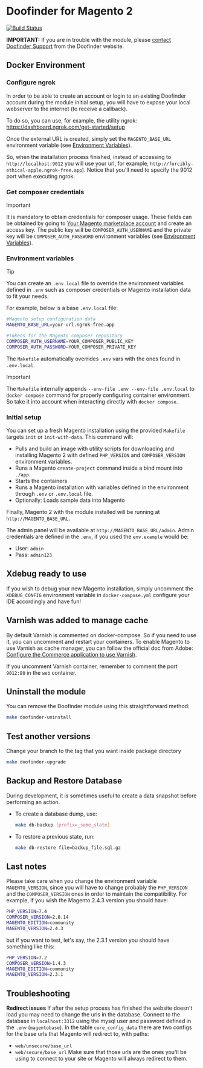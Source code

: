# Doofinder for Magento 2

[![Build Status](https://travis-ci.org/doofinder/doofinder-magento2.svg?branch=master)](https://travis-ci.org/doofinder/doofinder-magento2)

**IMPORTANT:** If you are in trouble with the module, please [contact Doofinder Support](https://support.doofinder.com/pages/contact-us) from the Doofinder website.

## Docker Environment

### Configure ngrok
In order to be able to create an account or login to an existing Doofinder account during the module initial setup, you will have to expose your local webserver to the internet (to receive a callback).

To do so, you can use, for example, the utility ngrok: https://dashboard.ngrok.com/get-started/setup

Once the external URL is created, simply set the `MAGENTO_BASE_URL` environment variable (see [Environment Variables](#environment-variables)).

So, when the installation process finished, instead of accessing to `http://localhost:9012` you will use your url, for example, `http://forcibly-ethical-apple.ngrok-free.app`).
Notice that you'll need to specify the 9012 port when executing ngrok.

### Get composer credentials
> [!IMPORTANT]
> It is mandatory to obtain credentials for composer usage. These fields can be obtained by going to [Your Magento marketplace account](https://marketplace.magento.com/customer/accessKeys/) and create an access key. The public key will be `COMPOSER_AUTH_USERNAME` and the private key will be `COMPOSER_AUTH_PASSWORD` environment variables (see [Environment Variables](#environment-variables)).

### Environment variables

> [!TIP]
> You can create an `.env.local` file to override the environment variables defined in `.env` such as composer credentials or Magento installation data to fit your needs.

For example, below is a base `.env.local` file:

```bash
#Magento setup configuration data
MAGENTO_BASE_URL=your-url.ngrok-free.app

#Tokens for the Magento composer repository
COMPOSER_AUTH_USERNAME=YOUR_COMPOSER_PUBLIC_KEY
COMPOSER_AUTH_PASSWORD=YOUR_COMPOSER_PRIVATE_KEY
```

The `Makefile` automatically overrides `.env` vars with the ones found in `.env.local`.

> [!IMPORTANT]
> The `Makefile` internally appends `--env-file .env --env-file .env.local` to `docker compose` command for properly configuring container environment. So take it into account when interacting directly with `docker compose`.


### Initial setup

You can set up a fresh Magento installation using the provided `Makefile` targets `init` or `init-with-data`. This command will:
- Pulls and build an image with utility scripts for downloading and installing Magento 2 with defined `PHP_VERSION` and `COMPOSER_VERSION` environment variables.
- Runs a Magento `create-project` command inside a bind mount into `./app`.
- Starts the containers
- Runs a Magento installation with variables defined in the environment through `.env` or `.env.local` file.
- Optionally: Loads sample data into Magento

Finally, Magento 2 with the module installed will be running at `http://MAGENTO_BASE_URL`.

The admin panel will be available at `http://MAGENTO_BASE_URL/admin`. Admin credentials are defined in the `.env`, if you used the `env.example` would be:

- User: `admin`
- Pass: `admin123`

## Xdebug ready to use

If you wish to debug your new Magento installation, simply uncomment the `XDEBUG_CONFIG` environment variable in `docker-compose.yml` configure your IDE accordingly and have fun!


## Varnish was added to manage cache

By default Varnish is commented on docker-compose. So if you need to use it, you can uncomment and restart your containers.
To enable Magento to use Varnish as cache manager, you can follow the official doc from Adobe: [Configure the Commerce application to use Varnish](https://experienceleague.adobe.com/en/docs/commerce-operations/configuration-guide/cache/configure-varnish-commerce).

If you uncomment Varnish container, remember to comment the port `9012:80` in the `web` container.

## Uninstall the module

You can remove the Doofinder module using this straightforward method:

```sh
make doofinder-uninstall
```

## Test another versions
Change your branch to the tag that you want inside package directory

```sh
make doofinder-upgrade
```

## Backup and Restore Database

During development, it is sometimes useful to create a data snapshot before performing an action.

- To create a database dump, use:
  ```sh
  make db-backup [prefix=_some_state]
  ```
- To restore a previous state, run:
  ```sh
  make db-restore file=backup_file.sql.gz
  ```

## Last notes

Please take care when you change the environment variable `MAGENTO_VERSION`, since you will have to change probably the `PHP_VERSION` and the `COMPOSER_VERSION` ones in order to maintain the compatibility. For example, if you wish the Magento 2.4.3 version you should have:

```sh
PHP_VERSION=7.4
COMPOSER_VERSION=2.0.14
MAGENTO_EDITION=community
MAGENTO_VERSION=2.4.3
```

but if you want to test, let's say, the 2.3.1 version you should have something like this:

```sh
PHP_VERSION=7.2
COMPOSER_VERSION=1.4.3
MAGENTO_EDITION=community
MAGENTO_VERSION=2.3.1
```

## Troubleshooting

**Redirect issues**
If after the setup process has finished the website doesn't load you may need to change the urls in the database.
Connect to the database in `localhost:3312` using the mysql user and password defined in the `.env` (`magentobase`).
In the table `core_config_data` there are two configs for the base urls that Magento will redirect to, with paths:
- `web/unsecure/base_url`
- `web/secure/base_url`
Make sure that those urls are the ones you'll be using to connect to your site or Magento will always redirect to them.

